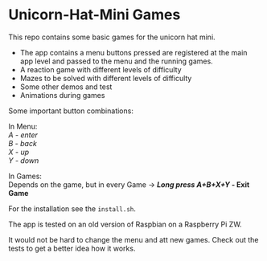 # Unicorn-Hat-Mini Games

This repo contains some basic games for the unicorn hat mini.
- The app contains a menu buttons pressed are registered at the main app level and passed to the menu and the running games.
- A reaction game with different levels of difficulty
- Mazes to be solved with different levels of difficulty
- Some other demos and test
- Animations during games

Some important button combinations:

In Menu:  
*A - enter*  
*B - back*  
*X - up*  
*Y - down*  

In Games:  
Depends on the game, but in every Game -> **_Long press A+B+X+Y_ - Exit Game**

For the installation see the `install.sh`.

The app is tested on an old version of Raspbian on a Raspberry Pi ZW.

It would not be hard to change the menu and att new games. 
Check out the tests to get a better idea how it works.
